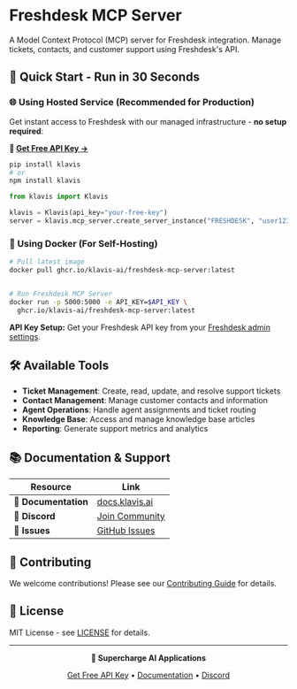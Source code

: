 # Freshdesk MCP Server

A Model Context Protocol (MCP) server for Freshdesk integration. Manage tickets, contacts, and customer support using Freshdesk's API.

## 🚀 Quick Start - Run in 30 Seconds

### 🌐 Using Hosted Service (Recommended for Production)

Get instant access to Freshdesk with our managed infrastructure - **no setup required**:

**🔗 [Get Free API Key →](https://www.klavis.ai/home/api-keys)**

```bash
pip install klavis
# or
npm install klavis
```

```python
from klavis import Klavis

klavis = Klavis(api_key="your-free-key")
server = klavis.mcp_server.create_server_instance("FRESHDESK", "user123")
```

### 🐳 Using Docker (For Self-Hosting)

```bash
# Pull latest image
docker pull ghcr.io/klavis-ai/freshdesk-mcp-server:latest


# Run Freshdesk MCP Server
docker run -p 5000:5000 -e API_KEY=$API_KEY \
  ghcr.io/klavis-ai/freshdesk-mcp-server:latest
```

**API Key Setup:** Get your Freshdesk API key from your [Freshdesk admin settings](https://support.freshdesk.com/en/support/solutions/articles/215517).

## 🛠️ Available Tools

- **Ticket Management**: Create, read, update, and resolve support tickets
- **Contact Management**: Manage customer contacts and information
- **Agent Operations**: Handle agent assignments and ticket routing
- **Knowledge Base**: Access and manage knowledge base articles
- **Reporting**: Generate support metrics and analytics

## 📚 Documentation & Support

| Resource | Link |
|----------|------|
| **📖 Documentation** | [docs.klavis.ai](https://docs.klavis.ai) |
| **💬 Discord** | [Join Community](https://discord.gg/p7TuTEcssn) |
| **🐛 Issues** | [GitHub Issues](https://github.com/klavis-ai/klavis/issues) |

## 🤝 Contributing

We welcome contributions! Please see our [Contributing Guide](../../CONTRIBUTING.md) for details.

## 📜 License

MIT License - see [LICENSE](../../LICENSE) for details.

---

<div align="center">
  <p><strong>🚀 Supercharge AI Applications </strong></p>
  <p>
    <a href="https://www.klavis.ai">Get Free API Key</a> •
    <a href="https://docs.klavis.ai">Documentation</a> •
    <a href="https://discord.gg/p7TuTEcssn">Discord</a>
  </p>
</div>
